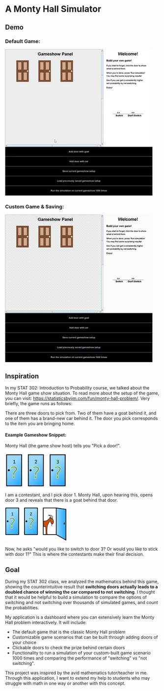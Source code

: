 # A Monty Hall Simulator

## Demo

### Default Game:

![Default Monty Hall Game Demo](data/images/demo1.gif "Default Monty Hall Game Demo")

### Custom Game & Saving:
![Custom Monty Hall Game Demo](data/images/demo2-small.gif "Custom Monty Hall Game Demo")

## Inspiration

In my STAT 302: Introduction to Probability course, we talked about the Monty Hall game show
situation. To read more about the setup of the game, you can visit:
https://statisticsbyjim.com/fun/monty-hall-problem/. Very briefly, the game runs as follows:

There are three doors to pick from. Two of them have a goat behind it, and one of them has
a brand-new car behind it. The door you pick corresponds to the item you are bringing home.

#### Example Gameshow Snippet:

Monty Hall (the game show host) tells you "Pick a door!".

![Monty Hall Gameshow Setup](data/images/monty-hall-setup.jpg "Monty Hall Gameshow Setup")

I am a contestant, and I pick door 1. Monty Hall, upon hearing this, opens door 3 and 
reveals that there is a goat behind that door.

![Monty Hall Gameshow Picked 3](data/images/montyhallproblem.png "Monty Hall Gameshow Picked 3")

Now, he asks "would you like to switch to door 3? Or 
would you like to stick with door 1?" This is where the contestants make their final decision.


## Goal
During my STAT 302 class, we analyzed the mathematics behind this game, showing the counterintuitive result 
that **switching doors actually leads to a doubled chance of winning the car compared to not 
switching**. I thought that it would be helpful to build a simulation to compare the options 
of switching and not switching over thousands of simulated games, and count the probabilities. 

My application is a dashboard where you can extensively learn the Monty Hall 
problem interactively. It will include:

- The default game that is the classic Monty Hall problem
- Customizable game scenarios that can be built through adding doors of your choice
- Clickable doors to check the prize behind certain doors
- Functionality to run a simulation of your custom-built game scenario 1000 times and comparing the performance of "switching" 
  vs "not switching".
  
This project was inspired by the avid mathematics tutor/teacher in me. Through this application, I want 
to extend my help to students who may struggle with math in one way or another with this concept.


[comment]: <> (## Phase 4: Task 3)

[comment]: <> (There are three main things I would refactor if I had the time.)

[comment]: <> (1. I actually stumbled upon this solution half way through Phase 2, but just did not find the time to refactor)

[comment]: <> (it properly. This problem lies in the relationship between **RunGameShow** and the Goat, Car, and Door classes,)

[comment]: <> (   *even though* it already contains a GameShow that is associated with those classes. In the UML diagram,)

[comment]: <> (   this is captured by the protruding lines from the UI section to the model section. I actually solved this problem in )

[comment]: <> (   GameShow already with the method setupStandardGameShow&#40;&#41;, but I just never removed the associations in )

[comment]: <> (   RunGameShow.)
   

[comment]: <> (2. I recognized during Phase 3 that the GUI classes GraphPanel and DoorPanel are observers of the ButtonPanel class.)

[comment]: <> (   If I had time, I would have implemented the Observer Pattern on them to reduce some redundancies. GraphPanel and )

[comment]: <> (   DoorPanel would implement the Observer interface, the ButtonsPanel would implement the Observable interface. Then,)

[comment]: <> (   notifyObservers&#40;&#41; would be called in the actionPerformed&#40;&#41; method in ButtonsPanel and update would be specific for )

[comment]: <> (   GraphPanel and DoorPanel.)
   

[comment]: <> (3. Lastly, I would want to eliminate the need for a JsonReader & JsonWriter in the Simulations class. Once again, there)

[comment]: <> (seems to be unnecessary coupling as GameShow already contains both of those classes, and it forms a triangle between )

[comment]: <> (   GameShow, Simulation, and the data persistence classes.)